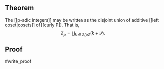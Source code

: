 ## Theorem
The [[p-adic integers]] may be written as the disjoint union of additive [[left coset|cosets]] of [[curly P]]. That is, $$\mathbb Z_p = \coprod_{k\in\mathbb Z/p\mathbb Z}(k+\mathcal P).$$
## Proof
#write_proof 